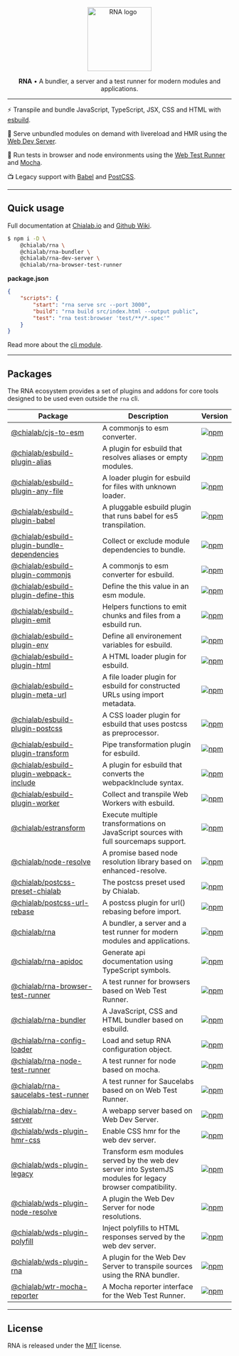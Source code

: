 <p align="center">
    <a href="https://www.chialab.io/p/rna">
        <img alt="RNA logo" width="144" height="144" src="https://raw.githack.com/chialab/rna/main/logo.svg" />
    </a>
</p>

<p align="center">
    <strong>RNA</strong> • A bundler, a server and a test runner for modern modules and applications.
</p>

---

⚡️ Transpile and bundle JavaScript, TypeScript, JSX, CSS and HTML with [esbuild](https://esbuild.github.io/).

🧭 Serve unbundled modules on demand with livereload and HMR using the [Web Dev Server](https://modern-web.dev/docs/dev-server/overview/).

🦠 Run tests in browser and node environments using the [Web Test Runner](https://modern-web.dev/docs/test-runner/overview/) and [Mocha](https://mochajs.org/).

📺 Legacy support with [Babel](https://babeljs.io/) and [PostCSS](https://postcss.org/).

---

## Quick usage

Full documentation at [Chialab.io](https://www.chialab.io/p/rna) and [Github Wiki](https://github.com/chialab/rna/wiki).

```sh
$ npm i -D \
    @chialab/rna \
    @chialab/rna-bundler \
    @chialab/rna-dev-server \
    @chialab/rna-browser-test-runner
```

**package.json**
```json
{
    "scripts": {
        "start": "rna serve src --port 3000",
        "build": "rna build src/index.html --output public",
        "test": "rna test:browser 'test/**/*.spec'"
    }
}
```

Read more about the [cli module](./packages/rna).

---

## Packages

The RNA ecosystem provides a set of plugins and addons for core tools designed to be used even outside the `rna` cli.

| **Package** | **Description** | **Version** |
| ----------- | --------------- | --------------- |
| [@chialab/cjs-to-esm](./packages/cjs-to-esm) | A commonjs to esm converter. | [<img src="https://img.shields.io/npm/v/@chialab/cjs-to-esm" alt="npm" />](https://www.npmjs.com/package/@chialab/cjs-to-esm) |
| [@chialab/esbuild-plugin-alias](./packages/esbuild-plugin-alias) | A plugin for esbuild that resolves aliases or empty modules. | [<img src="https://img.shields.io/npm/v/@chialab/esbuild-plugin-alias" alt="npm" />](https://www.npmjs.com/package/@chialab/esbuild-plugin-alias) |
| [@chialab/esbuild-plugin-any-file](./packages/esbuild-plugin-any-file) | A loader plugin for esbuild for files with unknown loader. | [<img src="https://img.shields.io/npm/v/@chialab/esbuild-plugin-any-file" alt="npm" />](https://www.npmjs.com/package/@chialab/esbuild-plugin-any-file) |
| [@chialab/esbuild-plugin-babel](./packages/esbuild-plugin-babel) | A pluggable esbuild plugin that runs babel for es5 transpilation. | [<img src="https://img.shields.io/npm/v/@chialab/esbuild-plugin-babel" alt="npm" />](https://www.npmjs.com/package/@chialab/esbuild-plugin-babel) |
| [@chialab/esbuild-plugin-bundle-dependencies](./packages/esbuild-plugin-bundle-dependencies) | Collect or exclude module dependencies to bundle. | [<img src="https://img.shields.io/npm/v/@chialab/esbuild-plugin-bundle-dependencies" alt="npm" />](https://www.npmjs.com/package/@chialab/esbuild-plugin-bundle-dependencies) |
| [@chialab/esbuild-plugin-commonjs](./packages/esbuild-plugin-commonjs) | A commonjs to esm converter for esbuild. | [<img src="https://img.shields.io/npm/v/@chialab/esbuild-plugin-commonjs" alt="npm" />](https://www.npmjs.com/package/@chialab/esbuild-plugin-commonjs) |
| [@chialab/esbuild-plugin-define-this](./packages/esbuild-plugin-define-this) | Define the this value in an esm module. | [<img src="https://img.shields.io/npm/v/@chialab/esbuild-plugin-define-this" alt="npm" />](https://www.npmjs.com/package/@chialab/esbuild-plugin-define-this) |
| [@chialab/esbuild-plugin-emit](./packages/esbuild-plugin-emit) | Helpers functions to emit chunks and files from a esbuild run. | [<img src="https://img.shields.io/npm/v/@chialab/esbuild-plugin-emit" alt="npm" />](https://www.npmjs.com/package/@chialab/esbuild-plugin-emit) |
| [@chialab/esbuild-plugin-env](./packages/esbuild-plugin-env) | Define all environement variables for esbuild. | [<img src="https://img.shields.io/npm/v/@chialab/esbuild-plugin-env" alt="npm" />](https://www.npmjs.com/package/@chialab/esbuild-plugin-env) |
| [@chialab/esbuild-plugin-html](./packages/esbuild-plugin-html) | A HTML loader plugin for esbuild. | [<img src="https://img.shields.io/npm/v/@chialab/esbuild-plugin-html" alt="npm" />](https://www.npmjs.com/package/@chialab/esbuild-plugin-html) |
| [@chialab/esbuild-plugin-meta-url](./packages/esbuild-plugin-meta-url) | A file loader plugin for esbuild for constructed URLs using import metadata. | [<img src="https://img.shields.io/npm/v/@chialab/esbuild-plugin-meta-url" alt="npm" />](https://www.npmjs.com/package/@chialab/esbuild-plugin-meta-url) |
| [@chialab/esbuild-plugin-postcss](./packages/esbuild-plugin-postcss) | A CSS loader plugin for esbuild that uses postcss as preprocessor. | [<img src="https://img.shields.io/npm/v/@chialab/esbuild-plugin-postcss" alt="npm" />](https://www.npmjs.com/package/@chialab/esbuild-plugin-postcss) |
| [@chialab/esbuild-plugin-transform](./packages/esbuild-plugin-transform) | Pipe transformation plugin for esbuild. | [<img src="https://img.shields.io/npm/v/@chialab/esbuild-plugin-transform" alt="npm" />](https://www.npmjs.com/package/@chialab/esbuild-plugin-transform) |
| [@chialab/esbuild-plugin-webpack-include](./packages/esbuild-plugin-webpack-include) | A plugin for esbuild that converts the webpackInclude syntax. | [<img src="https://img.shields.io/npm/v/@chialab/esbuild-plugin-webpack-include" alt="npm" />](https://www.npmjs.com/package/@chialab/esbuild-plugin-webpack-include) |
| [@chialab/esbuild-plugin-worker](./packages/esbuild-plugin-worker) | Collect and transpile Web Workers with esbuild. | [<img src="https://img.shields.io/npm/v/@chialab/esbuild-plugin-worker" alt="npm" />](https://www.npmjs.com/package/@chialab/esbuild-plugin-worker) |
| [@chialab/estransform](./packages/estransform) | Execute multiple transformations on JavaScript sources with full sourcemaps support. | [<img src="https://img.shields.io/npm/v/@chialab/estransform" alt="npm" />](https://www.npmjs.com/package/@chialab/estransform) |
| [@chialab/node-resolve](./packages/node-resolve) | A promise based node resolution library based on enhanced-resolve. | [<img src="https://img.shields.io/npm/v/@chialab/node-resolve" alt="npm" />](https://www.npmjs.com/package/@chialab/node-resolve) |
| [@chialab/postcss-preset-chialab](./packages/postcss-preset-chialab) | The postcss preset used by Chialab. | [<img src="https://img.shields.io/npm/v/@chialab/postcss-preset-chialab" alt="npm" />](https://www.npmjs.com/package/@chialab/postcss-preset-chialab) |
| [@chialab/postcss-url-rebase](./packages/postcss-url-rebase) | A postcss plugin for url() rebasing before import. | [<img src="https://img.shields.io/npm/v/@chialab/postcss-url-rebase" alt="npm" />](https://www.npmjs.com/package/@chialab/postcss-url-rebase) |
| [@chialab/rna](./packages/rna) | A bundler, a server and a test runner for modern modules and applications. | [<img src="https://img.shields.io/npm/v/@chialab/rna" alt="npm" />](https://www.npmjs.com/package/@chialab/rna) |
| [@chialab/rna-apidoc](./packages/rna-apidoc) | Generate api documentation using TypeScript symbols. | [<img src="https://img.shields.io/npm/v/@chialab/rna-apidoc" alt="npm" />](https://www.npmjs.com/package/@chialab/rna-apidoc) |
| [@chialab/rna-browser-test-runner](./packages/rna-browser-test-runner) | A test runner for browsers based on Web Test Runner. | [<img src="https://img.shields.io/npm/v/@chialab/rna-browser-test-runner" alt="npm" />](https://www.npmjs.com/package/@chialab/rna-browser-test-runner) |
| [@chialab/rna-bundler](./packages/rna-bundler) | A JavaScript, CSS and HTML bundler based on esbuild. | [<img src="https://img.shields.io/npm/v/@chialab/rna-bundler" alt="npm" />](https://www.npmjs.com/package/@chialab/rna-bundler) |
| [@chialab/rna-config-loader](./packages/rna-config-loader) | Load and setup RNA configuration object. | [<img src="https://img.shields.io/npm/v/@chialab/rna-config-loader" alt="npm" />](https://www.npmjs.com/package/@chialab/rna-config-loader) |
| [@chialab/rna-node-test-runner](./packages/rna-node-test-runner) | A test runner for node based on mocha. | [<img src="https://img.shields.io/npm/v/@chialab/rna-node-test-runner" alt="npm" />](https://www.npmjs.com/package/@chialab/rna-node-test-runner) |
| [@chialab/rna-saucelabs-test-runner](./packages/rna-saucelabs-test-runner) | A test runner for Saucelabs based on on Web Test Runner. | [<img src="https://img.shields.io/npm/v/@chialab/rna-saucelabs-test-runner" alt="npm" />](https://www.npmjs.com/package/@chialab/rna-saucelabs-test-runner) |
| [@chialab/rna-dev-server](./packages/rna-dev-server) | A webapp server based on Web Dev Server. | [<img src="https://img.shields.io/npm/v/@chialab/rna-dev-server" alt="npm" />](https://www.npmjs.com/package/@chialab/rna-dev-server) |
| [@chialab/wds-plugin-hmr-css](./packages/wds-plugin-hmr-css) | Enable CSS hmr for the web dev server. | [<img src="https://img.shields.io/npm/v/@chialab/wds-plugin-hmr-css" alt="npm" />](https://www.npmjs.com/package/@chialab/wds-plugin-hmr-css) |
| [@chialab/wds-plugin-legacy](./packages/wds-plugin-legacy) | Transform esm modules served by the web dev server into SystemJS modules for legacy browser compatibility. | [<img src="https://img.shields.io/npm/v/@chialab/wds-plugin-legacy" alt="npm" />](https://www.npmjs.com/package/@chialab/wds-plugin-legacy) |
| [@chialab/wds-plugin-node-resolve](./packages/wds-plugin-node-resolve) | A plugin the Web Dev Server for node resolutions. | [<img src="https://img.shields.io/npm/v/@chialab/wds-plugin-node-resolve" alt="npm" />](https://www.npmjs.com/package/@chialab/wds-plugin-node-resolve) |
| [@chialab/wds-plugin-polyfill](./packages/wds-plugin-polyfill) | Inject polyfills to HTML responses served by the web dev server. | [<img src="https://img.shields.io/npm/v/@chialab/wds-plugin-polyfill" alt="npm" />](https://www.npmjs.com/package/@chialab/wds-plugin-polyfill) |
| [@chialab/wds-plugin-rna](./packages/wds-plugin-rna) | A plugin for the Web Dev Server to transpile sources using the RNA bundler. | [<img src="https://img.shields.io/npm/v/@chialab/wds-plugin-rna" alt="npm" />](https://www.npmjs.com/package/@chialab/wds-plugin-rna) |
| [@chialab/wtr-mocha-reporter](./packages/wtr-mocha-reporter) | A Mocha reporter interface for the Web Test Runner. | [<img src="https://img.shields.io/npm/v/@chialab/wtr-mocha-reporter" alt="npm" />](https://www.npmjs.com/package/@chialab/wtr-mocha-reporter) |

---

## License

RNA is released under the [MIT](https://github.com/chialab/rna/blob/master/LICENSE) license.
